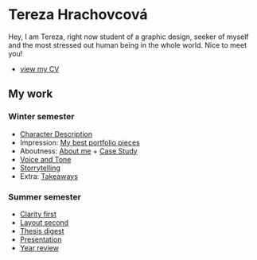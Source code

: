 # Tereza Hrachovcová
Hey, I am Tereza, right now student of a graphic design, seeker of myself and the most stressed out human being in the whole world. Nice to meet you!
- [view my CV](04_resume/index.md)

## My work
### Winter semester
- [Character Description](01_character_and_description/index.md)
- Impression: [My best portfolio pieces](02_impression/index.md)
- Aboutness: [About me](03_aboutness/index.md) + [Case Study](03_aboutness/case_study.md)
- [Voice and Tone](05_voiceandtone/index.md)
- [Storrytelling](06_storytelling/index.md)
- Extra: [Takeaways](07_takeaways/index.md)

### Summer semester
- [Clarity first](08_clarity-first/index.md)
- [Layout second](09-layout-second/index.md)
- [Thesis digest](10-thesis-digest/index.md)
- [Presentation](11-presentation/index.md)
- [Year review](year-review/index.md)
